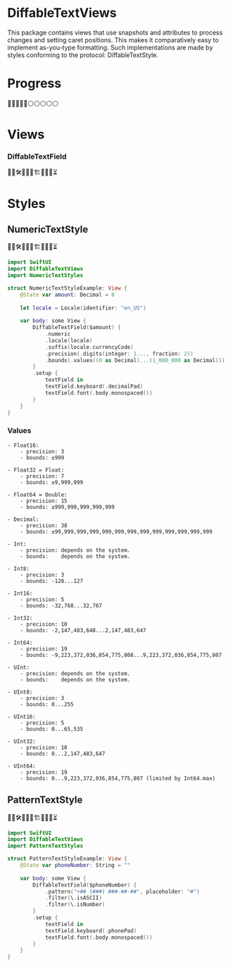 # DiffableTextViews

This package contains views that use snapshots and attributes to process changes and setting caret positions. This makes it comparatively easy to implement as-you-type formatting. Such implementations are made by styles conforming to the protocol: DiffableTextStyle.

# Progress

🔵🔵🔵🔵🔵⚪️⚪️⚪️⚪️⚪️

# Views

### DiffableTextField

👷‍♂️🛠🚧🚧🧱🏗🧱🚧🚧⏳

# Styles

## NumericTextStyle

👷‍♂️🛠🚧🚧🧱🏗🧱🚧🚧⏳

```swift
import SwiftUI
import DiffableTextViews
import NumericTextStyles

struct NumericTextStyleExample: View {
    @State var amount: Decimal = 0
    
    let locale = Locale(identifier: "en_US")
    
    var body: some View {
        DiffableTextField($amount) {
            .numeric
            .locale(locale)
            .suffix(locale.currencyCode)
            .precision(.digits(integer: 1..., fraction: 2))
            .bounds(.values((0 as Decimal)...(1_000_000 as Decimal)))
        }
        .setup { 
            textField in 
            textField.keyboard(.decimalPad) 
            textField.font(.body.monospaced())
        }    
    }
}
```
        
### Values

    - Float16:
        - precision: 3
        - bounds: ±999

    - Float32 = Float:
        - precision: 7
        - bounds: ±9,999,999

    - Float64 = Double:
        - precision: 15
        - bounds: ±999,999,999,999,999

    - Decimal:
        - precision: 38
        - bounds: ±99,999,999,999,999,999,999,999,999,999,999,999,999

    - Int:
        - precision: depends on the system.
        - bounds:    depends on the system.

    - Int8:
        - precision: 3
        - bounds: -128...127

    - Int16:
        - precision: 5
        - bounds: -32,768...32,767

    - Int32:
        - precision: 10
        - bounds: -2,147,483,648...2,147,483,647

    - Int64:
        - precision: 19
        - bounds: -9,223,372,036,854,775,808...9,223,372,036,854,775,807

    - UInt:
        - precision: depends on the system.
        - bounds:    depends on the system.

    - UInt8:
        - precision: 3
        - bounds: 0...255

    - UInt16:
        - precision: 5
        - bounds: 0...65,535

    - UInt32:
        - precision: 10
        - bounds: 0...2,147,483,647

    - UInt64:
        - precision: 19
        - bounds: 0...9,223,372,036,854,775,807 (limited by Int64.max)

## PatternTextStyle

👷‍♂️🛠🚧🚧🧱🏗🧱🚧🚧⏳

```swift
import SwiftUI
import DiffableTextViews
import PatternTextStyles

struct PatternTextStyleExample: View {
    @State var phoneNumber: String = ""
    
    var body: some View {
        DiffableTextField($phoneNumber) {
            .pattern("+## (###) ###-##-##", placeholder: "#")
            .filter(\.isASCII)
            .filter(\.isNumber)
        }
        .setup { 
            textField in
            textField.keyboard(.phonePad)
            textField.font(.body.monospaced())
        }
    }
}
```

